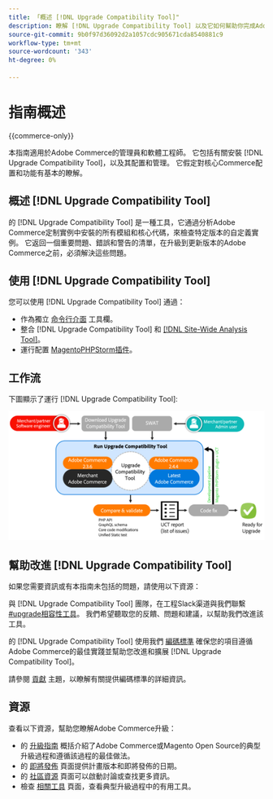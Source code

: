 ```yaml
---
title: 「概述 [!DNL Upgrade Compatibility Tool]"
description: 瞭解 [!DNL Upgrade Compatibility Tool] 以及它如何幫助你完成Adobe Commerce計畫。
source-git-commit: 9b0f97d36092d2a1057cdc905671cda8540881c9
workflow-type: tm+mt
source-wordcount: '343'
ht-degree: 0%

---
```



# 指南概述

{{commerce-only}}

本指南適用於Adobe Commerce的管理員和軟體工程師。 它包括有關安裝 [!DNL Upgrade Compatibility Tool]，以及其配置和管理。 它假定對核心Commerce配置和功能有基本的瞭解。

## 概述 [!DNL Upgrade Compatibility Tool]

的 [!DNL Upgrade Compatibility Tool] 是一種工具，它通過分析Adobe Commerce定制實例中安裝的所有模組和核心代碼，來檢查特定版本的自定義實例。 它返回一個重要問題、錯誤和警告的清單，在升級到更新版本的Adobe Commerce之前，必須解決這些問題。

## 使用 [!DNL Upgrade Compatibility Tool]

您可以使用 [!DNL Upgrade Compatibility Tool] 通過：

- 作為獨立 [命令行介面](../upgrade-compatibility-tool/run.md) 工具欄。
- 整合 [!DNL Upgrade Compatibility Tool] 和 [[!DNL Site-Wide Analysis Tool]](../upgrade-compatibility-tool/integrate-analysis-tool.md)。
- 運行配置 [MagentoPHPStorm插件](../upgrade-compatibility-tool/run-configuration-phpstorm-plugin.md)。

## 工作流

下圖顯示了運行 [!DNL Upgrade Compatibility Tool]:

![[!DNL Upgrade Compatibility Tool] 圖](../../assets/upgrade-guide/uct-diagram-v5.png)

## 幫助改進 [!DNL Upgrade Compatibility Tool]

如果您需要資訊或有本指南未包括的問題，請使用以下資源：

與 [!DNL Upgrade Compatibility Tool] 團隊，在工程Slack渠道與我們聯繫 [#upgrade相容性工具](https://magentocommeng.slack.com/archives/C019Y143U9F)。 我們希望聽取您的反饋、問題和建議，以幫助我們改進該工具。

的 [!DNL Upgrade Compatibility Tool] 使用我們 [編碼標準](https://devdocs.magento.com/guides/v2.4/coding-standards/bk-coding-standards.html) 確保您的項目遵循Adobe Commerce的最佳實踐並幫助您改進和擴展 [!DNL Upgrade Compatibility Tool]。

請參閱 [貢獻](https://devdocs.magento.com/guides/v2.4/coding-standards/contributing.html) 主題，以瞭解有關提供編碼標準的詳細資訊。

## 資源

查看以下資源，幫助您瞭解Adobe Commerce升級：

- 的 [升級指南](https://experienceleague.adobe.com/docs/commerce-operations/upgrade-guide/overview.html) 概括介紹了Adobe Commerce或Magento Open Source的典型升級過程和遵循該過程的最佳做法。
- 的 [即將發佈](https://devdocs.magento.com/release/) 頁面提供計畫版本和即將發佈的日期。
- 的 [社區資源](https://developer.adobe.com/commerce/contributor/community/) 頁面可以啟動討論或查找更多資訊。
- 檢查 [相關工具](../upgrade-compatibility-tool/related-tools.md) 頁面，查看典型升級過程中的有用工具。
